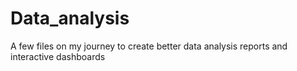 # Data_analysis
A few files on my journey to create better data analysis reports and interactive dashboards

